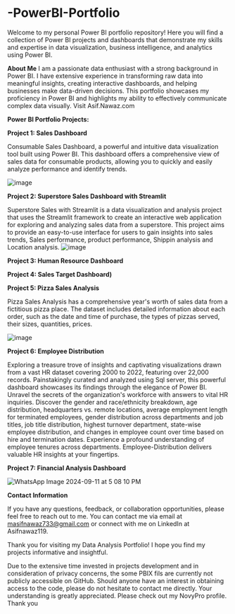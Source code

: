 # -PowerBI-Portfolio
Welcome to my personal Power BI portfolio repository! Here you will find a collection of Power BI projects and dashboards that demonstrate my skills and expertise in data visualization, business intelligence, and analytics using Power BI.

**About Me**
I am a passionate data enthusiast with a strong background in Power BI. I have extensive experience in transforming raw data into meaningful insights, creating interactive dashboards, and helping businesses make data-driven decisions. This portfolio showcases my proficiency in Power BI and highlights my ability to effectively communicate complex data visually. Visit Asif.Nawaz.com

**Power BI Portfolio Projects:**

**Project 1: Sales Dashboard**

Consumable Sales Dashboard, a powerful and intuitive data visualization tool built using Power BI. This dashboard offers a comprehensive view of sales data for consumable products, allowing you to quickly and easily analyze performance and identify trends.

![image](https://github.com/user-attachments/assets/710e50d1-8908-4358-8a05-cfcb169d2c1c)



**Project 2: Superstore Sales Dashboard with Streamlit**

Superstore Sales with Streamlit is a data visualization and analysis project that uses the Streamlit framework to create an interactive web application for exploring and analyzing sales data from a superstore. This project aims to provide an easy-to-use interface for users to gain insights into sales trends, Sales performance, product performance, Shippin analysis and Location analysis.
![image](https://github.com/user-attachments/assets/f68b59ad-3545-4ad2-af5e-db2a92a1c0c0)

**Project 3: Human Resource Dashboard**



**Project 4: Sales Target Dashboard)**


**Project 5: Pizza Sales Analysis**

Pizza Sales Analysis has a comprehensive year's worth of sales data from a fictitious pizza place. The dataset includes detailed information about each order, such as the date and time of purchase, the types of pizzas served, their sizes, quantities, prices.

![image](https://github.com/user-attachments/assets/1ac8e82f-90fd-46b1-b2c7-a8c29e0744d0)


**Project 6: Employee Distribution**

Exploring a treasure trove of insights and captivating visualizations drawn from a vast HR dataset covering 2000 to 2022, featuring over 22,000 records. Painstakingly curated and analyzed using Sql server, this powerful dashboard showcases its findings through the elegance of Power BI. Unravel the secrets of the organization's workforce with answers to vital HR inquiries. Discover the gender and race/ethnicity breakdown, age distribution, headquarters vs. remote locations, average employment length for terminated employees, gender distribution across departments and job titles, job title distribution, highest turnover department, state-wise employee distribution, and changes in employee count over time based on hire and termination dates. Experience a profound understanding of employee tenures across departments. Employee-Distribution delivers valuable HR insights at your fingertips.



**Project 7: Financial Analysis Dashboard**

![WhatsApp Image 2024-09-11 at 5 08 10 PM](https://github.com/user-attachments/assets/d13e96fa-b32b-4735-9b2e-c4c8e2c05f63)


**Contact Information**

If you have any questions, feedback, or collaboration opportunities, please feel free to reach out to me. You can contact me via email at masifnawaz733@gmail.com or connect with me on LinkedIn at Asifnawaz119.

Thank you for visiting my Data Analysis Portfolio! I hope you find my projects informative and insightful.


Due to the extensive time invested in projects development and in consideration of privacy concerns, the some PBIX fils are currently not publicly accessible on GitHub. Should anyone have an interest in obtaining access to the code, please do not hesitate to contact me directly. Your understanding is greatly appreciated. Please check out my NovyPro profile. Thank you
